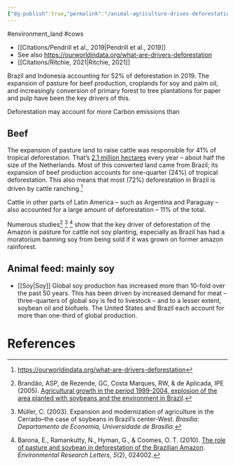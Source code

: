 ```yaml
---
{"dg-publish":true,"permalink":"/animal-agriculture-drives-deforestation/","tags":["#environment_land","#cows"],"created":"2025-10-23T17:42:42.382+01:00","updated":"2025-10-23T18:06:08.632+01:00"}
---
```


#environment_land  #cows 

- [[Citations/Pendrill et al., 2019\|Pendrill et al., 2019]]
- See also https://ourworldindata.org/what-are-drivers-deforestation
- [[Citations/Ritchie, 2021\|Ritchie, 2021]]

Brazil and Indonesia accounting for 52% of deforestation in 2019. The expansion of pasture for beef production, croplands for soy and palm oil, and increasingly conversion of primary forest to tree plantations for paper and pulp have been the key drivers of this.

Deforestation may account for more Carbon emissions than 

## Beef
The expansion of pasture land to raise cattle was responsible for 41% of tropical deforestation. That’s [2.1 million hectares](https://ourworldindata.org/grapher/deforestation-by-commodity) every year – about half the size of the Netherlands. Most of this converted land came from Brazil; its expansion of beef production accounts for one-quarter (24%) of tropical deforestation. This also means that most (72%) deforestation in Brazil is driven by cattle ranching.[^4]

Cattle in other parts of Latin America – such as Argentina and Paraguay – also accounted for a large amount of deforestation – 11% of the total.

Numerous studies[^1] [^2] [^3] show that the key driver of deforestation of the Amazon is pasture for cattle not soy planting, especially as Brazil has had a moratorium banning soy from being sold if it was grown on former amazon rainforest.

## Animal feed: mainly soy
- [[Soy\|Soy]] 
Global soy production has increased more than 10-fold over the past 50 years. This has been driven by increased demand for meat – three-quarters of global soy is fed to livestock – and to a lesser extent, soybean oil and biofuels. The United States and Brazil each account for more than one-third of global production.

# References
[^1]: Brandão, ASP, de Rezende, GC, Costa Marques, RW, & de Aplicada, IPE (2005). [Agricultural growth in the period 1999-2004, explosion of the area planted with soybeans and the environment in Brazil](http://www.econ.puc-rio.br/uploads/adm/trabalhos/files/seminario/2005/gervasio%20rezende.pdf).
[^2]: Müller, C. (2003). Expansion and modernization of agriculture in the Cerrado–the case of soybeans in Brazil’s center-West. _Brasília: Departamento de Economia, Universidade de Brasília_.
[^3]: Barona, E., Ramankutty, N., Hyman, G., & Coomes, O. T. (2010). [The role of pasture and soybean in deforestation of the Brazilian Amazon](https://iopscience.iop.org/article/10.1088/1748-9326/5/2/024002). _Environmental Research Letters_, _5_(2), 024002.
[^4]: https://ourworldindata.org/what-are-drivers-deforestation